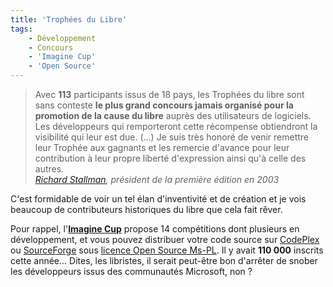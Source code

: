 ```yaml
---
title: 'Trophées du Libre'
tags:
    - Développement
    - Concours
    - 'Imagine Cup'
    - 'Open Source'
---
```


> Avec **113** participants issus de 18 pays, les Trophées du libre sont sans conteste **le plus grand concours jamais organisé pour la promotion de la cause du libre** auprès des utilisateurs de logiciels. Les développeurs qui remporteront cette récompense obtiendront la visibilité qui leur est due. (…) Je suis très honoré de venir remettre leur Trophée aux gagnants et les remercie d'avance pour leur contribution à leur propre liberté d'expression ainsi qu'à celle des autres.  
>  <cite>[Richard Stallman](http://fr.wikipedia.org/wiki/Richard_Stallman), président de la première édition en 2003</cite>

C'est formidable de voir un tel élan d'inventivité et de création et je vois beaucoup de contributeurs historiques du libre que cela fait rêver.

Pour rappel, l'**[Imagine Cup](http://www.microsoft.com/france/etudiants/vivre-un-challenge/imagine-cup-france/concours-informatique.aspx)** propose 14 compétitions dont plusieurs en développement, et vous pouvez distribuer votre code source sur [CodePlex](http://www.codeplex.com/) ou [SourceForge](http://sourceforge.net/) sous [licence Open Source Ms-PL](http://www.microsoft.com/en-us/openness/licenses.aspx). Il y avait **110 000** inscrits cette année… Dites, les libristes, il serait peut-être bon d'arrêter de snober les développeurs issus des communautés Microsoft, non ?
